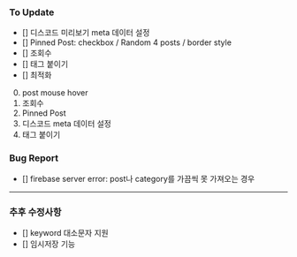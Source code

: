 ### To Update

- [] 디스코드 미리보기 meta 데이터 설정
- [] Pinned Post: checkbox / Random 4 posts / border style
- [] 조회수
- [] 태그 붙이기
- [] 최적화

0. post mouse hover
1. 조회수
2. Pinned Post
3. 디스코드 meta 데이터 설정
4. 태그 붙이기

### Bug Report

- [] firebase server error: post나 category를 가끔씩 못 가져오는 경우

---

### 추후 수정사항

- [] keyword 대소문자 지원
- [] 임시저장 기능
